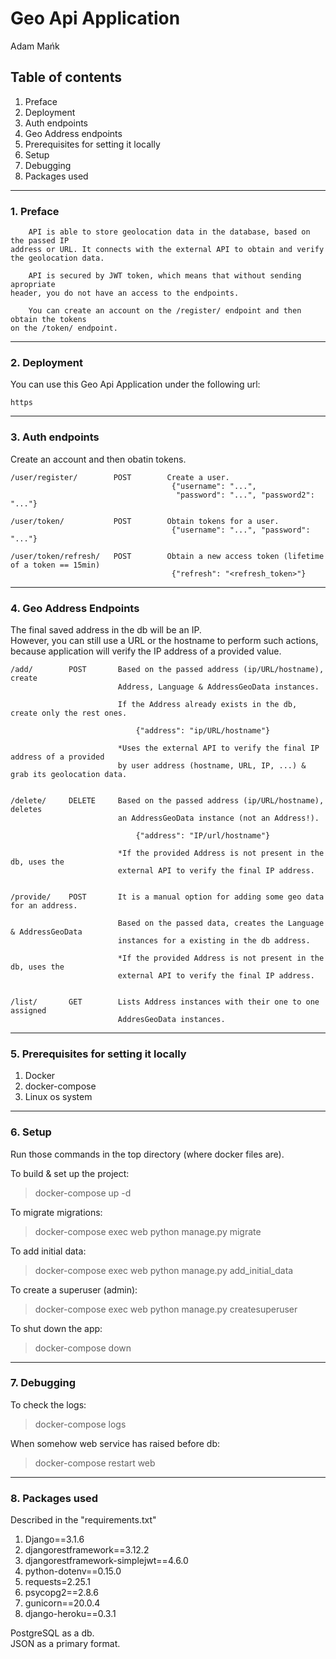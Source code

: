 # Geo Api Application
Adam Mańk

## Table of contents
1. Preface  
2. Deployment
3. Auth endpoints
4. Geo Address endpoints
5. Prerequisites for setting it locally
6. Setup
7. Debugging
8. Packages used

___
### 1. Preface
        API is able to store geolocation data in the database, based on the passed IP
    address or URL. It connects with the external API to obtain and verify the geolocation data.

        API is secured by JWT token, which means that without sending apropriate
    header, you do not have an access to the endpoints.
    
        You can create an account on the /register/ endpoint and then obtain the tokens
    on the /token/ endpoint.

___
### 2. Deployment
You can use this Geo Api Application under the following url:  

    https

___
### 3. Auth endpoints
Create an account and then obatin tokens.

    /user/register/        POST        Create a user.
                                        {"username": "...", 
                                         "password": "...", "password2": "..."}

    /user/token/           POST        Obtain tokens for a user.
                                        {"username": "...", "password": "..."}
    
    /user/token/refresh/   POST        Obtain a new access token (lifetime of a token == 15min)  
                                        {"refresh": "<refresh_token>"}

___
### 4. Geo Address Endpoints
The final saved address in the db will be an IP.  
However, you can still use a URL or the hostname to perform such actions, 
because application will verify the IP address of a provided value.

    /add/        POST       Based on the passed address (ip/URL/hostname), create
                            Address, Language & AddressGeoData instances. 
                            
                            If the Address already exists in the db, create only the rest ones.

                                {"address": "ip/URL/hostname"}
                            
                            *Uses the external API to verify the final IP address of a provided
                            by user address (hostname, URL, IP, ...) & grab its geolocation data.
                       

    /delete/     DELETE     Based on the passed address (ip/URL/hostname), deletes 
                            an AddressGeoData instance (not an Address!).

                                {"address": "IP/url/hostname"}

                            *If the provided Address is not present in the db, uses the 
                            external API to verify the final IP address.


    /provide/    POST       It is a manual option for adding some geo data for an address.

                            Based on the passed data, creates the Language & AddressGeoData
                            instances for a existing in the db address.

                            *If the provided Address is not present in the db, uses the 
                            external API to verify the final IP address.


    /list/       GET        Lists Address instances with their one to one assigned 
                            AddresGeoData instances.
                            
___
### 5. Prerequisites for setting it locally
1. Docker
2. docker-compose
3. Linux os system

___
### 6. Setup
Run those commands in the top directory (where docker files are).

To build & set up the project:
>docker-compose up -d  

To migrate migrations:
>docker-compose exec web python manage.py migrate

To add initial data:
>docker-compose exec web python manage.py add_initial_data

To create a superuser (admin):
>docker-compose exec web python manage.py createsuperuser

To shut down the app:
>docker-compose down

___
### 7. Debugging
To check the logs:
>docker-compose logs

When somehow web service has raised before db:
>docker-compose restart web


___
### 8. Packages used
Described in the "requirements.txt"
1. Django==3.1.6
2. djangorestframework==3.12.2
3. djangorestframework-simplejwt==4.6.0
4. python-dotenv==0.15.0
5. requests=2.25.1
6. psycopg2==2.8.6
7. gunicorn==20.0.4
8. django-heroku==0.3.1

PostgreSQL as a db.  
JSON as a primary format.